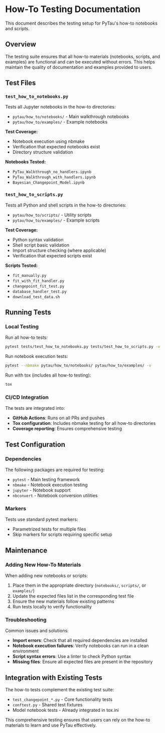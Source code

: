 # How-To Testing Documentation

This document describes the testing setup for PyTau's how-to notebooks and scripts.

## Overview

The testing suite ensures that all how-to materials (notebooks, scripts, and examples) are functional and can be executed without errors. This helps maintain the quality of documentation and examples provided to users.

## Test Files

### `test_how_to_notebooks.py`
Tests all Jupyter notebooks in the how-to directories:
- `pytau/how_to/notebooks/` - Main walkthrough notebooks
- `pytau/how_to/examples/` - Example notebooks

**Test Coverage:**
- Notebook execution using nbmake
- Verification that expected notebooks exist
- Directory structure validation

**Notebooks Tested:**
- `PyTau_Walkthrough_no_handlers.ipynb`
- `PyTau_Walkthrough_with_handlers.ipynb`
- `Bayesian_Changepoint_Model.ipynb`

### `test_how_to_scripts.py`
Tests all Python and shell scripts in the how-to directories:
- `pytau/how_to/scripts/` - Utility scripts
- `pytau/how_to/examples/` - Example scripts

**Test Coverage:**
- Python syntax validation
- Shell script basic validation
- Import structure checking (where applicable)
- Verification that expected scripts exist

**Scripts Tested:**
- `fit_manually.py`
- `fit_with_fit_handler.py`
- `changepoint_fit_test.py`
- `database_handler_test.py`
- `download_test_data.sh`

## Running Tests

### Local Testing

Run all how-to tests:
```bash
pytest tests/test_how_to_notebooks.py tests/test_how_to_scripts.py -v
```

Run notebook execution tests:
```bash
pytest --nbmake pytau/how_to/notebooks/ pytau/how_to/examples/ -v
```

Run with tox (includes all how-to testing):
```bash
tox
```

### CI/CD Integration

The tests are integrated into:
- **GitHub Actions**: Runs on all PRs and pushes
- **Tox configuration**: Includes nbmake testing for all how-to directories
- **Coverage reporting**: Ensures comprehensive testing

## Test Configuration

### Dependencies
The following packages are required for testing:
- `pytest` - Main testing framework
- `nbmake` - Notebook execution testing
- `jupyter` - Notebook support
- `nbconvert` - Notebook conversion utilities

### Markers
Tests use standard pytest markers:
- Parametrized tests for multiple files
- Skip markers for scripts requiring specific setup

## Maintenance

### Adding New How-To Materials
When adding new notebooks or scripts:
1. Place them in the appropriate directory (`notebooks/`, `scripts/`, or `examples/`)
2. Update the expected files list in the corresponding test file
3. Ensure the new materials follow existing patterns
4. Run tests locally to verify functionality

### Troubleshooting
Common issues and solutions:
- **Import errors**: Check that all required dependencies are installed
- **Notebook execution failures**: Verify notebooks can run in a clean environment
- **Script syntax errors**: Use a linter to check Python syntax
- **Missing files**: Ensure all expected files are present in the repository

## Integration with Existing Tests

The how-to tests complement the existing test suite:
- `test_changepoint_*.py` - Core functionality tests
- `conftest.py` - Shared test fixtures
- Model notebook tests - Already integrated in tox.ini

This comprehensive testing ensures that users can rely on the how-to materials to learn and use PyTau effectively.
